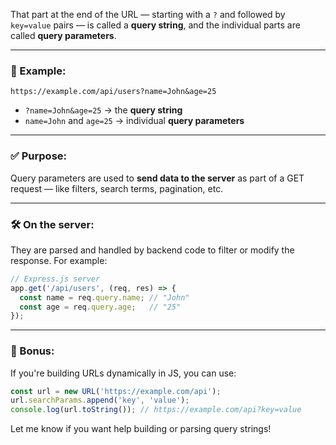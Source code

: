 That part at the end of the URL — starting with a `?` and followed by `key=value` pairs — is called a **query string**, and the individual parts are called **query parameters**.

---

### 🧩 Example:

```url
https://example.com/api/users?name=John&age=25
```

* `?name=John&age=25` → the **query string**
* `name=John` and `age=25` → individual **query parameters**

---

### ✅ Purpose:

Query parameters are used to **send data to the server** as part of a GET request — like filters, search terms, pagination, etc.

---

### 🛠️ On the server:

They are parsed and handled by backend code to filter or modify the response. For example:

```js
// Express.js server
app.get('/api/users', (req, res) => {
  const name = req.query.name; // "John"
  const age = req.query.age;   // "25"
});
```

---

### 🧠 Bonus:

If you're building URLs dynamically in JS, you can use:

```js
const url = new URL('https://example.com/api');
url.searchParams.append('key', 'value');
console.log(url.toString()); // https://example.com/api?key=value
```

Let me know if you want help building or parsing query strings!
